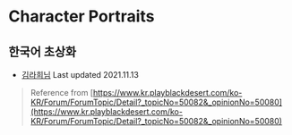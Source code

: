 # Character Portraits

## 한국어 초상화

* [김라희님](/KimLaHee) Last updated 2021.11.13
> Reference from [https://www.kr.playblackdesert.com/ko-KR/Forum/ForumTopic/Detail?_topicNo=50082&_opinionNo=50080](https://www.kr.playblackdesert.com/ko-KR/Forum/ForumTopic/Detail?_topicNo=50082&_opinionNo=50080)
